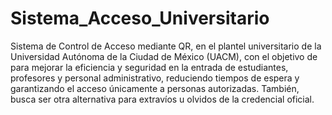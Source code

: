 # Sistema_Acceso_Universitario

Sistema de Control de Acceso mediante QR, en el plantel universitario de la Universidad Autónoma de la Ciudad de México (UACM), con el objetivo de para mejorar la eficiencia y seguridad en la entrada de estudiantes, profesores y 
personal administrativo, reduciendo tiempos de espera y garantizando el acceso únicamente a personas autorizadas.
También, busca ser otra alternativa para extravíos u olvidos de la credencial oficial. 
